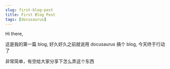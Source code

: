 ```yaml
---
slug: first-blog-post
title: First Blog Post
tags: [docusaurus]
---
```


Hi there,

这是我的第一篇 blog,
好久好久之前就说用 docusaurus 搞个 blog,
今天终于行动了

非常简单，有空给大家分享下怎么弄这个东西
